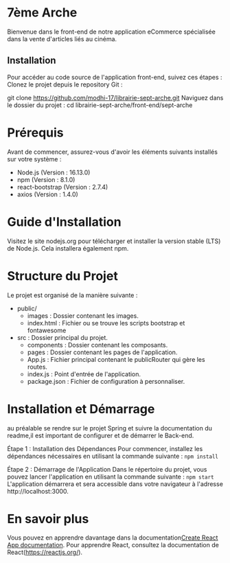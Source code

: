 # 7ème Arche 
Bienvenue dans le front-end de notre application eCommerce spécialisée dans la vente d'articles liés au cinéma.

## Installation
Pour accéder au code source de l'application front-end, suivez ces étapes :
Clonez le projet depuis le repository Git :

git clone https://github.com/modhi-17/librairie-sept-arche.git
Naviguez dans le dossier du projet :
cd librairie-sept-arche/front-end/sept-arche




# Prérequis
Avant de commencer, assurez-vous d'avoir les éléments suivants installés sur votre système :
* Node.js (Version : 16.13.0)
* npm (Version : 8.1.0)
* react-bootstrap (Version : 2.7.4)
* axios (Version : 1.4.0)
# Guide d'Installation

Visitez le site nodejs.org pour télécharger et installer la version stable (LTS) de Node.js. Cela installera également npm.



# Structure du Projet
Le projet est organisé de la manière suivante :

* public/
    * images : Dossier contenant les images.
    * index.html : Fichier ou se trouve les scripts bootstrap et fontawesome
* src : Dossier principal du projet.
    * components : Dossier contenant les composants.
    * pages : Dossier contenant les pages de l'application.
    * App.js : Fichier principal contenant le publicRouter qui gère les routes.
    * index.js : Point d'entrée de l'application.
    * package.json : Fichier de configuration à personnaliser.

# Installation et Démarrage
au préalable se rendre sur le projet Spring et suivre la documentation du readme,il est important de configurer et de démarrer le Back-end.

Étape 1 : Installation des Dépendances
Pour commencer, installez les dépendances nécessaires en utilisant la commande suivante :
`npm install` 

Étape 2 : Démarrage de l'Application
Dans le répertoire du projet, vous pouvez lancer l'application en utilisant la commande suivante :
`npm start` 
L'application démarrera et sera accessible dans votre navigateur à l'adresse http://localhost:3000.

# En savoir plus
Vous pouvez en apprendre davantage dans la documentation[Create React App documentation](https://facebook.github.io/create-react-app/docs/getting-started).
Pour apprendre React, consultez la documentation de React(https://reactjs.org/).
